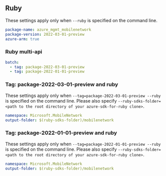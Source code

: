 ## Ruby

These settings apply only when `--ruby` is specified on the command line.

```yaml
package-name: azure_mgmt_mobilenetwork
package-version: 2022-03-01-preview
azure-arm: true
```

### Ruby multi-api

``` yaml $(ruby) && $(multiapi)
batch:
  - tag: package-2022-03-01-preview
  - tag: package-2022-01-01-preview
```

### Tag: package-2022-03-01-preview and ruby

These settings apply only when `--tag=package-2022-03-01-preview --ruby` is specified on the command line.
Please also specify `--ruby-sdks-folder=<path to the root directory of your azure-sdk-for-ruby clone>`.

```yaml $(tag) == 'package-2022-03-01-preview' && $(ruby)
namespace: Microsoft.MobileNetwork
output-folder: $(ruby-sdks-folder)/mobilenetwork
```

### Tag: package-2022-01-01-preview and ruby

These settings apply only when `--tag=package-2022-01-01-preview --ruby` is specified on the command line.
Please also specify `--ruby-sdks-folder=<path to the root directory of your azure-sdk-for-ruby clone>`.

```yaml $(tag) == 'package-2022-01-01-preview' && $(ruby)
namespace: Microsoft.MobileNetwork
output-folder: $(ruby-sdks-folder)/mobilenetwork
```
